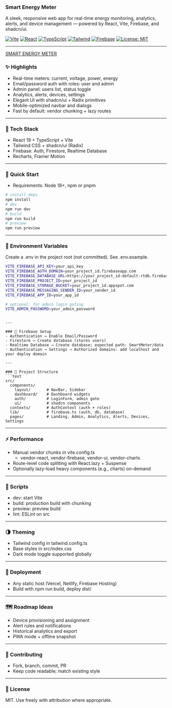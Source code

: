 ### Smart Energy Meter 

A sleek, responsive web app for real-time energy monitoring, analytics, alerts, and device management — powered by React, Vite, Firebase, and shadcn/ui.

[![Vite](https://img.shields.io/badge/Bundler-Vite-646CFF?logo=vite&logoColor=white)](https://vitejs.dev/)
[![React](https://img.shields.io/badge/React-19-61DAFB?logo=react&logoColor=061A23)](https://react.dev/)
[![TypeScript](https://img.shields.io/badge/TypeScript-5-3178C6?logo=typescript&logoColor=white)](https://www.typescriptlang.org/)
[![Tailwind](https://img.shields.io/badge/Tailwind-3-06B6D4?logo=tailwindcss&logoColor=white)](https://tailwindcss.com/)
[![Firebase](https://img.shields.io/badge/Firebase-Auth%20%7C%20Firestore%20%7C%20RTDB-FFCA28?logo=firebase&logoColor=black)](https://firebase.google.com/)
[![License: MIT](https://img.shields.io/badge/License-MIT-2ea44f)](#license)

---
[SMART ENERGY METER](https://smartenergy-meter.vercel.app/)

### ✨ Highlights
- Real-time meters: current, voltage, power, energy
- Email/password auth with roles: user and admin
- Admin panel: users list, status toggle
- Analytics, alerts, devices, settings
- Elegant UI with shadcn/ui + Radix primitives
- Mobile-optimized navbar and dialogs
- Fast by default: vendor chunking + lazy routes

---


### 🧱 Tech Stack
- React 19 + TypeScript + Vite
- Tailwind CSS + shadcn/ui (Radix)
- Firebase: Auth, Firestore, Realtime Database
- Recharts, Framer Motion

---

### 🚀 Quick Start
- Requirements: Node 18+, npm or pnpm

```bash
# install deps
npm install
# dev
npm run dev
# build
npm run build
# preview
npm run preview
```

---

### 🔐 Environment Variables
Create a .env in the project root (not committed). See .env.example.

```bash
VITE_FIREBASE_API_KEY=your_api_key
VITE_FIREBASE_AUTH_DOMAIN=your_project_id.firebaseapp.com
VITE_FIREBASE_DATABASE_URL=https://your_project_id-default-rtdb.firebaseio.com
VITE_FIREBASE_PROJECT_ID=your_project_id
VITE_FIREBASE_STORAGE_BUCKET=your_project_id.appspot.com
VITE_FIREBASE_MESSAGING_SENDER_ID=your_sender_id
VITE_FIREBASE_APP_ID=your_app_id

# optional: for admin login gating
VITE_ADMIN_PASSWORD=your_admin_password
```

```

---

### 🔧 Firebase Setup
- Authentication → Enable Email/Password
- Firestore → Create database (stores users)
- Realtime Database → Create database; expected path: SmartMeter/data
- Authentication → Settings → Authorized domains: add localhost and your deploy domain

---

### 📁 Project Structure
```text
src/
  components/
    layout/       # NavBar, Sidebar
    dashboard/    # Dashboard widgets
    auth/         # LoginForm, admin gate
    ui/           # shadcn components
  contexts/       # AuthContext (auth + roles)
  lib/            # firebase.ts (auth, db, database)
  pages/          # Landing, Admin, Analytics, Alerts, Devices, Settings
```

---

### ⚡ Performance
- Manual vendor chunks in vite.config.ts
  - vendor-react, vendor-firebase, vendor-ui, vendor-charts
- Route-level code splitting with React.lazy + Suspense
- Optionally lazy-load heavy components (e.g., charts) on-demand

---

### 🧪 Scripts
- dev: start Vite
- build: production build with chunking
- preview: preview build
- lint: ESLint on src

---

### 🌗 Theming
- Tailwind config in tailwind.config.ts
- Base styles in src/index.css
- Dark mode toggle supported globally

---

### 🚢 Deployment
- Any static host (Vercel, Netlify, Firebase Hosting)
- Build with npm run build, deploy dist/

---

### 🗺️ Roadmap Ideas
- Device provisioning and assignment
- Alert rules and notifications
- Historical analytics and export
- PWA mode + offline snapshot

---

### 🤝 Contributing
- Fork, branch, commit, PR
- Keep code readable; match existing style

---

### 📜 License
MIT. Use freely with attribution where appropriate.

